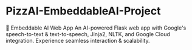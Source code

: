 # PizzAI-EmbeddableAI-Project
 🚀 Embeddable AI Web App  An AI-powered Flask web app with Google's speech-to-text & text-to-speech, Jinja2, NLTK, and Google Cloud integration. Experience seamless interaction & scalability.
